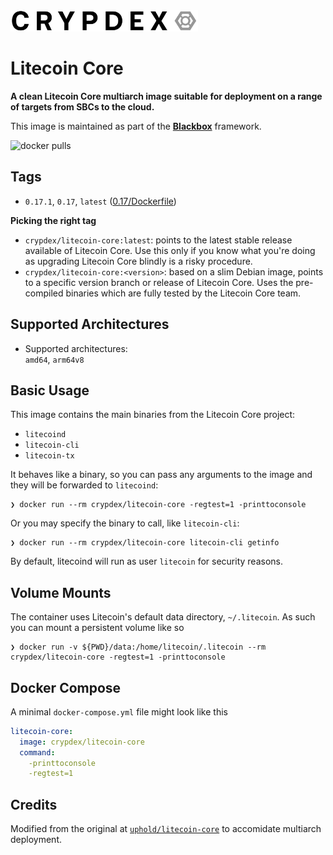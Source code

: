 <a href="https://crypdex.io">
  <img src="https://raw.githubusercontent.com/crypdex/blackbox/master/docs/assets/logo2.png" width=300>
</a>




# Litecoin Core 



**A clean Litecoin Core multiarch image suitable for deployment on a range of targets from SBCs to the cloud.**

This image is maintained as part of the **[Blackbox](https://github.com/crypdex/blackbox)** framework.

![docker pulls](https://img.shields.io/docker/pulls/crypdex/litecoin-core.svg?style=flat-square)



## Tags

- `0.17.1`, `0.17`, `latest` ([0.17/Dockerfile](https://github.com/crypdex/blackbox/blob/master/services/litecoin/docker/0.17/Dockerfile))

**Picking the right tag**

- `crypdex/litecoin-core:latest`: points to the latest stable release available of Litecoin Core. Use this only if you know what you're doing as upgrading Litecoin Core blindly is a risky procedure.
- `crypdex/litecoin-core:<version>`: based on a slim Debian image, points to a specific version branch or release of Litecoin Core. Uses the pre-compiled binaries which are fully tested by the Litecoin Core team.

## Supported Architectures

- Supported architectures:<br/>
  `amd64`, `arm64v8`
  
## Basic Usage

This image contains the main binaries from the Litecoin Core project:

- `litecoind`
- `litecoin-cli`
- `litecoin-tx` 

It behaves like a binary, so you can pass any arguments to the image and they will be forwarded to `litecoind`:

```shell
❯ docker run --rm crypdex/litecoin-core -regtest=1 -printtoconsole
```

Or you may specify the binary to call, like `litecoin-cli`:

```shell
❯ docker run --rm crypdex/litecoin-core litecoin-cli getinfo
``` 

By default, litecoind will run as user `litecoin` for security reasons.

## Volume Mounts

The container uses Litecoin's default data directory, `~/.litecoin`. As such you can mount a persistent volume like so

```shell
❯ docker run -v ${PWD}/data:/home/litecoin/.litecoin --rm crypdex/litecoin-core -regtest=1 -printtoconsole
```

## Docker Compose

A minimal `docker-compose.yml` file might look like this

```yaml
litecoin-core:
  image: crypdex/litecoin-core
  command:
    -printtoconsole
    -regtest=1
```
## Credits

Modified from the original at [`uphold/litecoin-core`](https://hub.docker.com/r/uphold/litecoin-core) to accomidate multiarch deployment.